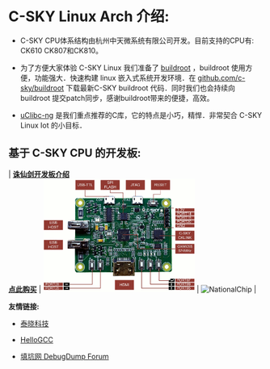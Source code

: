 C-SKY Linux Arch 介绍:
===

* C-SKY CPU体系结构由杭州中天微系统有限公司开发。目前支持的CPU有: CK610 CK807和CK810。

* 为了方便大家体验 C-SKY Linux 我们准备了 [buildroot](https://buildroot.org) ，buildroot 使用方便，功能强大．快速构建 linux 嵌入式系统开发环境．在 [github.com/c-sky/buildroot](https://github.com/c-sky/buildroot) 下载最新C-SKY buildroot 代码．同时我们也会持续向 buildroot 提交patch同步，感谢buildroot带来的便捷，高效。

* [uClibc-ng](https://uclibc-ng.org) 是我们重点推荐的C库，它的特点是小巧，精悍．非常契合 C-SKY Linux Iot 的小目标．

基于 C-SKY CPU 的开发板:
---

| **[诛仙剑开发板介绍](docs/gx6605s.md)**<br>**[点此购买](https://item.taobao.com/item.htm?spm=a1z10.1-c.w4004-13250088290.6.4b1f9628jKW8o8&id=556322544984)** | <img src="images/gx6605s_0.gif" alt="gx6605s" /> | <img src="http://www.nationalchip.com/static/web/img/logo.png" alt="NationalChip" /> |


**友情链接:**

* [泰晓科技](http://www.tinylab.org)

* [HelloGCC](https://hellogcc.org)

* [填坑网 DebugDump Forum](https://debugdump.com)
